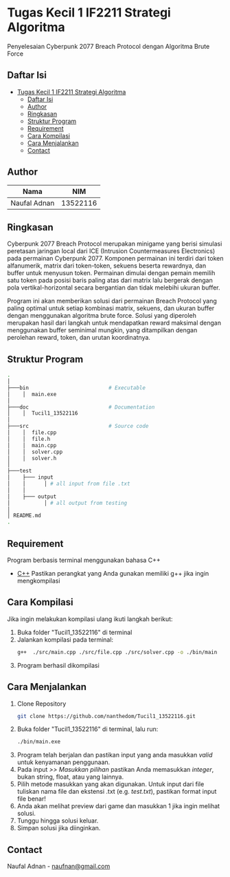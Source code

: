 # Tugas Kecil 1 IF2211 Strategi Algoritma
Penyelesaian Cyberpunk 2077 Breach Protocol dengan Algoritma Brute Force

## Daftar Isi
- [Tugas Kecil 1 IF2211 Strategi Algoritma](#Tugas-Kecil-1-IF2211-Strategi-Algoritma)
  - [Daftar Isi](#Daftar-Isi)
  - [Author](#Author)
  - [Ringkasan](#Ringkasan)
  - [Struktur Program](#Struktur-Program)
  - [Requirement](#Requirement)
  - [Cara Kompilasi](#cara-kompilasi)
  - [Cara Menjalankan](#Cara-Menjalankan)
  - [Contact](#Contact)

## Author
| Nama  | NIM |
| ------------- | ------------- |
| Naufal Adnan  |  13522116  |

## Ringkasan
Cyberpunk 2077 Breach Protocol merupakan minigame yang berisi simulasi peretasan jaringan local dari ICE (Intrusion Countermeasures Electronics) pada permainan Cyberpunk 2077. Komponen permainan ini terdiri dari token alfanumerik, matrix dari token-token, sekuens beserta rewardnya, dan buffer untuk menyusun token. Permainan dimulai dengan pemain memilih satu token pada posisi baris paling atas dari matrix lalu bergerak dengan pola vertikal-horizontal secara bergantian dan tidak melebihi ukuran buffer.

Program ini akan memberikan solusi dari permainan Breach Protocol yang paling optimal untuk setiap kombinasi matrix, sekuens, dan ukuran buffer dengan menggunakan algoritma brute force. Solusi yang diperoleh merupakan hasil dari langkah untuk mendapatkan reward maksimal dengan menggunakan buffer seminimal mungkin, yang ditampilkan dengan perolehan reward, token, dan urutan koordinatnya.

## Struktur Program
```bash
.
│   
├───bin                          # Executable
│    │  main.exe
│
├───doc                          # Documentation
│    │  Tucil1_13522116
│
├───src                          # Source code
│    │  file.cpp
│    │  file.h
│    │  main.cpp
│    │  solver.cpp
│    │  solver.h
│
├───test                        
│    ├─── input
│    │      │ # all input from file .txt
│    │
│    ├─── output
│           │ # all output from testing
│
│ README.md
.
```

## Requirement
Program berbasis terminal menggunakan bahasa C++
* [C++](https://isocpp.org/)
Pastikan perangkat yang Anda gunakan memiliki g++ jika ingin mengkompilasi

## Cara Kompilasi
Jika ingin melakukan kompilasi ulang ikuti langkah berikut:
1. Buka folder "Tucil1_13522116" di terminal
2. Jalankan kompilasi pada terminal:
   ```sh
   g++  ./src/main.cpp ./src/file.cpp ./src/solver.cpp -o ./bin/main
   ```
3. Program berhasil dikompilasi

## Cara Menjalankan
1. Clone Repository
   ```sh
   git clone https://github.com/nanthedom/Tucil1_13522116.git
   ```
2. Buka folder "Tucil1_13522116" di terminal, lalu run:
   ```sh
   ./bin/main.exe
   ```
3. Program telah berjalan dan pastikan input yang anda masukkan *valid* untuk kenyamanan penggunaan.
4. Pada input *>> Masukkan pilihan* pastikan Anda memasukkan *integer*, bukan string, float, atau yang lainnya.
5. Pilih metode masukkan yang akan digunakan. Untuk input dari file tuliskan nama file dan ekstensi .txt (e.g. *test.txt*), pastikan format input file benar!
6. Anda akan melihat preview dari game dan masukkan 1 jika ingin melihat solusi.
7. Tunggu hingga solusi keluar.
8. Simpan solusi jika diinginkan.

## Contact
Naufal Adnan - naufnan@gmail.com